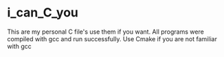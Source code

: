 # i_can_C_you
This are my personal C file's use them if you want.
All programs were compiled with gcc and run successfully.
Use Cmake if you are not familiar with gcc
